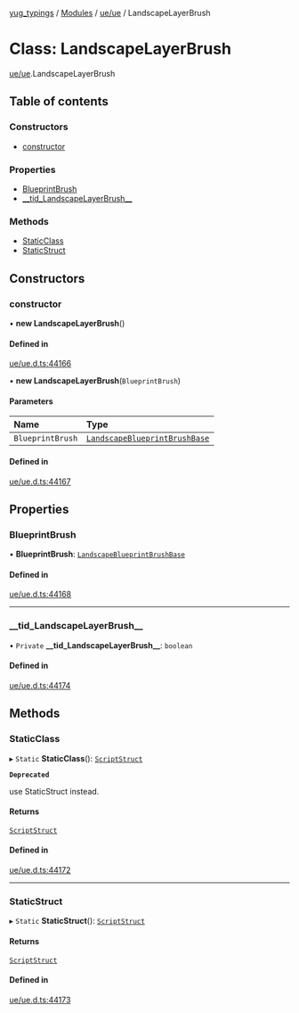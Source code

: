 [yug_typings](../README.md) / [Modules](../modules.md) / [ue/ue](../modules/ue_ue.md) / LandscapeLayerBrush

# Class: LandscapeLayerBrush

[ue/ue](../modules/ue_ue.md).LandscapeLayerBrush

## Table of contents

### Constructors

- [constructor](ue_ue.LandscapeLayerBrush.md#constructor)

### Properties

- [BlueprintBrush](ue_ue.LandscapeLayerBrush.md#blueprintbrush)
- [\_\_tid\_LandscapeLayerBrush\_\_](ue_ue.LandscapeLayerBrush.md#__tid_landscapelayerbrush__)

### Methods

- [StaticClass](ue_ue.LandscapeLayerBrush.md#staticclass)
- [StaticStruct](ue_ue.LandscapeLayerBrush.md#staticstruct)

## Constructors

### constructor

• **new LandscapeLayerBrush**()

#### Defined in

[ue/ue.d.ts:44166](https://github.com/YugMetaverse/yug_typings/blob/25cad34/ue/ue.d.ts#L44166)

• **new LandscapeLayerBrush**(`BlueprintBrush`)

#### Parameters

| Name | Type |
| :------ | :------ |
| `BlueprintBrush` | [`LandscapeBlueprintBrushBase`](ue_ue.LandscapeBlueprintBrushBase.md) |

#### Defined in

[ue/ue.d.ts:44167](https://github.com/YugMetaverse/yug_typings/blob/25cad34/ue/ue.d.ts#L44167)

## Properties

### BlueprintBrush

• **BlueprintBrush**: [`LandscapeBlueprintBrushBase`](ue_ue.LandscapeBlueprintBrushBase.md)

#### Defined in

[ue/ue.d.ts:44168](https://github.com/YugMetaverse/yug_typings/blob/25cad34/ue/ue.d.ts#L44168)

___

### \_\_tid\_LandscapeLayerBrush\_\_

• `Private` **\_\_tid\_LandscapeLayerBrush\_\_**: `boolean`

#### Defined in

[ue/ue.d.ts:44174](https://github.com/YugMetaverse/yug_typings/blob/25cad34/ue/ue.d.ts#L44174)

## Methods

### StaticClass

▸ `Static` **StaticClass**(): [`ScriptStruct`](ue_ue.ScriptStruct.md)

**`Deprecated`**

use StaticStruct instead.

#### Returns

[`ScriptStruct`](ue_ue.ScriptStruct.md)

#### Defined in

[ue/ue.d.ts:44172](https://github.com/YugMetaverse/yug_typings/blob/25cad34/ue/ue.d.ts#L44172)

___

### StaticStruct

▸ `Static` **StaticStruct**(): [`ScriptStruct`](ue_ue.ScriptStruct.md)

#### Returns

[`ScriptStruct`](ue_ue.ScriptStruct.md)

#### Defined in

[ue/ue.d.ts:44173](https://github.com/YugMetaverse/yug_typings/blob/25cad34/ue/ue.d.ts#L44173)
